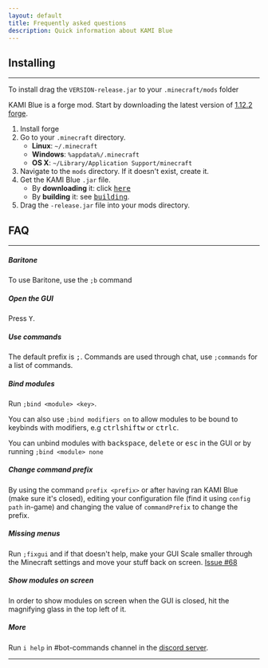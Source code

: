 ```yaml
---
layout: default
title: Frequently asked questions
description: Quick information about KAMI Blue
---
```


## Installing

***

To install drag the `VERSION-release.jar` to your `.minecraft/mods` folder

KAMI Blue is a forge mod. Start by downloading the latest version of [1.12.2 forge](https://files.minecraftforge.net/maven/net/minecraftforge/forge/index_1.12.2.html).
1. Install forge
2. Go to your `.minecraft` directory.
   * **Linux**: `~/.minecraft`
   * **Windows**: `%appdata%/.minecraft`
   * **OS X**: `~/Library/Application Support/minecraft`
3. Navigate to the `mods` directory. If it doesn't exist, create it.
4. Get the KAMI Blue `.jar` file.
   * By **downloading** it: click [<kbd>here</kbd>](/download)
   * By **building** it: see [<kbd>building</kbd>](/contributing).
5. Drag the `-release.jar` file into your mods directory.

## FAQ

***

##### Baritone

To use Baritone, use the `;b` command

##### Open the GUI
Press <kbd>Y</kbd>.

##### Use commands
The default prefix is <kbd>;</kbd>. Commands are used through chat, use `;commands` for a list of commands.

##### Bind modules
Run `;bind <module> <key>`.

You can also use `;bind modifiers on` to allow modules to be bound to keybinds with modifiers, e.g <kbd>ctrl</kbd><kbd>shift</kbd><kbd>w</kbd> or <kbd>ctrl</kbd><kbd>c</kbd>.

You can unbind modules with <kbd>backspace</kbd>, <kbd>delete</kbd> or <kbd>esc</kbd> in the GUI or by running `;bind <module> none`

##### Change command prefix
By using the command `prefix <prefix>` or after having ran KAMI Blue (make sure it's closed), editing your configuration file (find it using `config path` in-game) and changing the value of `commandPrefix` to change the prefix.

##### Missing menus
Run `;fixgui` and if that doesn't help, make your GUI Scale smaller through the Minecraft settings and move your stuff back on screen. 
[Issue #68](https://github.com/kami-blue/client/issues/68)

##### Show modules on screen
In order to show modules on screen when the GUI is closed, hit the magnifying glass in the top left of it.

##### More

Run `i help` in #bot-commands channel in the [discord server](https://discord.gg/KfpqwZB).

***

